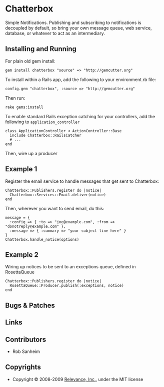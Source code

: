Chatterbox
==========================================

Simple Notifications.  Publishing and subscribing to notifications is decoupled by default, so bring your own message queue, web service, database, or whatever to act as an intermediary.

Installing and Running
---------------------------------------

For plain old gem install: 

    gem install chatterbox "source" => "http://gemcutter.org"

To install within a Rails app, add the following to your environment.rb file:

    config.gem "chatterbox", :source => "http://gemcutter.org"

Then run:

    rake gems:install

To enable standard Rails exception catching for your controllers, add the following to `application_controller`

    class ApplicationController < ActionController::Base
      include Chatterbox::RailsCatcher
      # ...
    end
    
Then, wire up a producer


Example 1
---------------------------------------

Register the email service to handle messages that get sent to Chatterbox:

    Chatterbox::Publishers.register do |notice|
      Chatterbox::Services::Email.deliver(notice)
    end

Then, wherever you want to send email, do this:

    message = {
      :config => { :to => "joe@example.com", :from => "donotreply@example.com" },
      :message => { :summary => "your subject line here" }
    }
    Chatterbox.handle_notice(options)

Example 2
---------------------------------------

Wiring up notices to be sent to an exceptions queue, defined in RosettaQueue

    Chatterbox::Publishers.register do |notice|
      RosettaQueue::Producer.publish(:exceptions, notice)
    end


Bugs & Patches
--------------

Links
-------------

Contributors
------------
* Rob Sanheim

Copyrights
------------
* Copyright &copy; 2008-2009 [Relevance, Inc.](http://www.thinkrelevance.com/), under the MIT license
